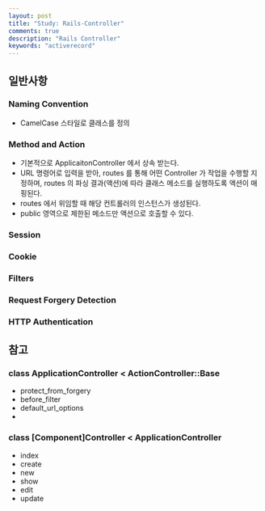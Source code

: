 ```yaml
---
layout: post
title: "Study: Rails-Controller"
comments: true
description: "Rails Controller"
keywords: "activerecord"
---
```




## 일반사항 
### Naming Convention
- CamelCase 스타일로 클래스를 정의 
### Method and Action
- 기본적으로 ApplicaitonController 에서 상속 받는다. 
- URL 명령어로 입력을 받아, routes 를 통해 어떤 Controller 가 작업을 수행할 지 정하며, routes 의 파싱 결과(액션)에 따라 클래스 메소드를 실행하도록 액션이 매핑된다. 
- routes 에서 위임할 때 해당 컨트롤러의 인스턴스가 생성된다. 
- public 영역으로 제한된 메소드만 액션으로 호출할 수 있다. 
### Session
### Cookie
### Filters
### Request Forgery Detection
### HTTP Authentication


## 참고 
### class ApplicationController < ActionController::Base
- protect_from_forgery
- before_filter
- default_url_options
- 
### class [Component]Controller < ApplicationController
- index
- create
- new
- show
- edit 
- update
